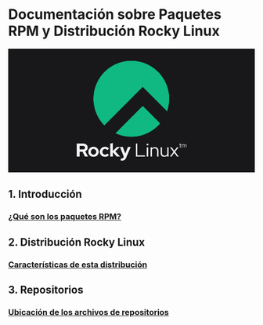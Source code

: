 # Documentación sobre Paquetes RPM y Distribución Rocky Linux
![rocky.png](rocky.png)

## 1. Introducción

### [¿Qué son los paquetes RPM?](queesrpm.md)

## 2. Distribución Rocky Linux

### [Características de esta distribución](distribucion.md) 

## 3. Repositorios

### [Ubicación de los archivos de repositorios](repositorios.md)
